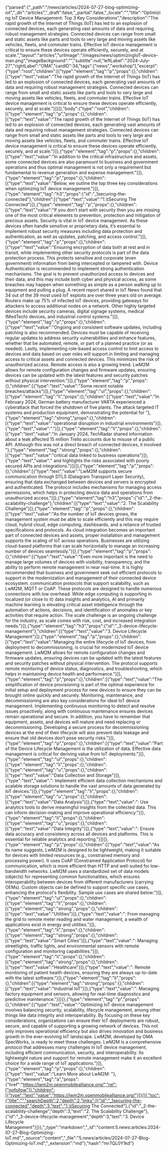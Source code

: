 {"parsed":{"_path":"/news/articles/2024-07-27-blog-optimizing-iot","_dir":"articles","_draft":false,"_partial":false,"_locale":"","title":"Optimizing IoT Device Management: Top 3 Key Considerations","description":"The rapid growth of the Internet of Things (IoT) has led to an explosion of connected devices, each generating vast amounts of data and requiring robust management strategies. Connected devices can range from small and static assets like parts and tools to very large and moving assets like vehicles, fleets, and commuter trains. Effective IoT device management is critical to ensure these devices operate efficiently, securely, and at scale.","layout":"articles","urlImage":"/images/news/optimizingIoT-device-man.png","imageBackground":"","subtitle":null,"leftLabel":"2024-July-27","rightLabel":"OMA","cardID":34,"tags":["news","workshop"],"excerpt":{"type":"root","children":[{"type":"element","tag":"p","props":{},"children":[{"type":"text","value":"The rapid growth of the Internet of Things (IoT) has led to an explosion of connected devices, each generating vast amounts of data and requiring robust management strategies. Connected devices can range from small and static assets like parts and tools to very large and moving assets like vehicles, fleets, and commuter trains. Effective IoT device management is critical to ensure these devices operate efficiently, securely, and at scale."}]}]},"body":{"type":"root","children":[{"type":"element","tag":"p","props":{},"children":[{"type":"text","value":"The rapid growth of the Internet of Things (IoT) has led to an explosion of connected devices, each generating vast amounts of data and requiring robust management strategies. Connected devices can range from small and static assets like parts and tools to very large and moving assets like vehicles, fleets, and commuter trains. Effective IoT device management is critical to ensure these devices operate efficiently, securely, and at scale."}]},{"type":"element","tag":"p","props":{},"children":[{"type":"text","value":"In addition to the critical infrastructure and assets, some connected devices are also paramount to business and government operations and thus optimal management is not only a requirement but fundamental to revenue generation and expense management."}]},{"type":"element","tag":"p","props":{},"children":[{"type":"text","value":"Below, we outline the top three key considerations when optimizing IoT device management."}]},{"type":"element","tag":"h3","props":{"id":"_1securing-the-connected"},"children":[{"type":"text","value":"1.\tSecuring The Connected"}]},{"type":"element","tag":"p","props":{},"children":[{"type":"text","value":"If you don’t start with security then you are missing one of the most critical elements to prevention, protection and mitigation of precious assets. Security is vital in IoT device management. As these devices often handle sensitive or proprietary data, it’s essential to implement robust security measures including data protection and authentication, as well as updates, patching, and access control."}]},{"type":"element","tag":"p","props":{},"children":[{"type":"text","value":"Ensuring encryption of data both at rest and in transit, while implementing other security protocols is part of the data protection process. This protects sensitive and corporate (even government) information from being intercepted or tampered with. Device Authentication is recommended to implement strong authentication mechanisms. The goal is to prevent unauthorized access to devices and their data, and this may include both cyber and physical access, as some breaches may happen when something as simple as a person walking up to equipment and pulling a plug. A recent report shared in IoT News found that 34 out of the 39 most used IoT exploits are over three years old on average. Routers make up 75% of infected IoT devices, providing gateways for attackers to access additional nodes on a network. Other highly targeted devices include security cameras, digital signage systems, medical (MedTech) devices, and industrial control systems."}]},{"type":"element","tag":"p","props":{},"children":[{"type":"text","value":"Ongoing and consistent software updates, including patching is also recommended. Devices must be capable of receiving regular updates to address security vulnerabilities and enhance features, whether that be automated, remote, or part of a planned practice (or as needed). Lastly, implementing role-based access control to limit access to devices and data based on user roles will support in limiting and managing access to critical assets and connected devices. This minimizes the risk of unauthorized access. Remote access is also a growing trend. LwM2M allows for remote configuration changes and firmware updates, ensuring devices can be updated with the latest features and security patches without physical intervention."}]},{"type":"element","tag":"p","props":{},"children":[{"type":"text","value":"Some recent notable breaches/attacks"}]},{"type":"element","tag":"ul","props":{},"children":[{"type":"element","tag":"li","props":{},"children":[{"type":"text","value":"In February 2024, German battery manufacturer VARTA experienced a cyberattack that forced the shutdown of five plants. The attack targeted IT systems and production equipment, demonstrating the potential for "},{"type":"element","tag":"strong","props":{},"children":[{"type":"text","value":"operational disruption in industrial environments"}]},{"type":"text","value":"."}]},{"type":"element","tag":"li","props":{},"children":[{"type":"text","value":"In January 2024, TechRadar shared information about a leak affected 15 million Trello accounts due to misuse of a public API. Although this was not a direct breach of connected devices, it involved "},{"type":"element","tag":"strong","props":{},"children":[{"type":"text","value":"critical data linked to business operations"}]},{"type":"text","value":" and highlights the risks associated with poorly secured APIs and integrations."}]}]},{"type":"element","tag":"p","props":{},"children":[{"type":"text","value":"LwM2M supports secure communication through DTLS (Datagram Transport Layer Security), ensuring that data exchanged between devices and servers is encrypted and authenticated. The protocol includes mechanisms for managing access permissions, which helps in protecting device data and operations from unauthorized access."}]},{"type":"element","tag":"h3","props":{"id":"_2-the-scalability-challenge"},"children":[{"type":"text","value":"2. The Scalability Challenge"}]},{"type":"element","tag":"p","props":{},"children":[{"type":"text","value":"As the number of IoT devices grows, the management system must be able to scale efficiently and this may require cloud, hybrid cloud, edge computing, dashboards, and a reliance of trusted specifications and protocols. As cloud integration becomes an important part of connected devices and assets, proper installation and management supports the scaling of IoT across operations. Businesses are utilizing cloud-based platforms that can scale horizontally to manage an increasing number of devices seamlessly."}]},{"type":"element","tag":"p","props":{},"children":[{"type":"text","value":"Even more important is the need to manage large volumes of devices with visibility, transparency, and the ability to perform remote management in near real-time. It is highly recommended that business and government seek out efficient protocols to support in the modernization and management of their connected device ecosystem. communication protocols that support scalability, such as LwM2M, MQTT or CoAP. These protocols are designed to handle numerous connections with low overhead. While edge computing is supporting in localized (or close to it) data insights and analytics, AI and primarily machine learning is elevating critical asset intelligence through the automation of actions, decisions, and identification of anomalies or key activities that require action. The scale challenge is an ongoing challenge for the industry, as scale comes with risk, cost, and increased integration needs."}]},{"type":"element","tag":"h3","props":{"id":"_3-device-lifecycle-management"},"children":[{"type":"text","value":"3. Device Lifecycle Management"}]},{"type":"element","tag":"p","props":{},"children":[{"type":"text","value":"Managing the entire lifecycle of IoT devices, from deployment to decommissioning, is crucial for modernized IoT device management. LwM2M allows for remote configuration changes and firmware updates, ensuring devices can be updated with the latest features and security patches without physical intervention. The protocol supports remote monitoring of device status, diagnostics, and troubleshooting, which helps in maintaining device health and performance."}]},{"type":"element","tag":"p","props":{},"children":[{"type":"text","value":"The simplification of device provisioning is part of the optimal experience for initial setup and deployment process for new devices to ensure they can be brought online quickly and securely. Monitoring, maintenance, and decommissioning are also key considerations for ideal IoT device management. Implementing continuous monitoring to detect and resolve issues proactively, along with continuous maintenance ensures devices remain operational and secure. In addition, you have to remember that equipment, assets, and devices will mature and need replacing or decommissioning. Developing a secure process for decommissioning devices at the end of their lifecycle will also prevent data leakage and ensure that old devices don’t pose security risks."}]},{"type":"element","tag":"p","props":{},"children":[{"type":"text","value":"Part of the Device Lifecycle Management is the utilization of data. Effective data management is critical for deriving value from IoT deployments."}]},{"type":"element","tag":"ul","props":{},"children":[{"type":"element","tag":"li","props":{},"children":[{"type":"element","tag":"u","props":{},"children":[{"type":"text","value":"Data Collection and Storage"}]},{"type":"text","value":": Implement efficient data collection mechanisms and scalable storage solutions to handle the vast amounts of data generated by IoT devices."}]},{"type":"element","tag":"li","props":{},"children":[{"type":"element","tag":"u","props":{},"children":[{"type":"text","value":"Data Analysis"}]},{"type":"text","value":": Use analytics tools to derive meaningful insights from the collected data. This can inform decision-making and improve operational efficiency."}]},{"type":"element","tag":"li","props":{},"children":[{"type":"element","tag":"u","props":{},"children":[{"type":"text","value":"Data Integrity"}]},{"type":"text","value":": Ensure data accuracy and consistency across all devices and platforms. This is essential for reliable analytics and reporting."}]}]},{"type":"element","tag":"p","props":{},"children":[{"type":"text","value":"As its name suggests, LwM2M is designed to be lightweight, making it suitable for devices with limited resources (e.g., constrained memory and processing power). It uses CoAP (Constrained Application Protocol) for communication, which is more efficient than HTTP and well-suited for low-bandwidth networks. LwM2M uses a standardized set of data models (objects) for representing common functionalities, which ensures interoperability between devices from different manufacturers (carrying OEMs). Custom objects can be defined to support specific use cases, enhancing the protocol's flexibility. Sample use cases are shared below:"}]},{"type":"element","tag":"ul","props":{},"children":[{"type":"element","tag":"li","props":{},"children":[{"type":"element","tag":"strong","props":{},"children":[{"type":"text","value":"Utilities"}]},{"type":"text","value":": From managing the grid to remote meter reading and water management, a wealth of applications exist in energy and utilities."}]},{"type":"element","tag":"li","props":{},"children":[{"type":"element","tag":"strong","props":{},"children":[{"type":"text","value":"Smart Cities"}]},{"type":"text","value":": Managing streetlights, traffic lights, and environmental sensors with remote configuration and monitoring capabilities."}]},{"type":"element","tag":"li","props":{},"children":[{"type":"element","tag":"strong","props":{},"children":[{"type":"text","value":"Healthcare"}]},{"type":"text","value":": Remote monitoring of patient health devices, ensuring they are always up-to-date with the latest software."}]},{"type":"element","tag":"li","props":{},"children":[{"type":"element","tag":"strong","props":{},"children":[{"type":"text","value":"Industrial IoT"}]},{"type":"text","value":": Managing factory equipment and sensors, allowing for real-time diagnostics and predictive maintenance."}]}]},{"type":"element","tag":"p","props":{},"children":[{"type":"text","value":"Optimizing IoT device management involves balancing security, scalability, lifecycle management, among other things like data integrity and interoperability. By focusing on these key considerations, organizations can ensure their IoT deployments are robust, secure, and capable of supporting a growing network of devices. This not only improves operational efficiency but also drives innovation and business growth in the ever-evolving IoT landscape. LwM2M, developed by OMA SpecWorks, is ready to meet these challenges. LwM2M is a comprehensive protocol that addresses many challenges in IoT device management, including efficient communication, security, and interoperability. Its lightweight nature and support for remote management make it an excellent choice for a wide range of IoT applications."}]},{"type":"element","tag":"p","props":{},"children":[{"type":"text","value":"Learn More about LwM2M: "},{"type":"element","tag":"a","props":{"href":"https://lwm2m.openmobilealliance.org/","rel":["nofollow"]},"children":[{"type":"text","value":"https://lwm2m.openmobilealliance.org/"}]}]}],"toc":{"title":"","searchDepth":2,"depth":2,"links":[{"id":"_1securing-the-connected","depth":3,"text":"1.\tSecuring The Connected"},{"id":"_2-the-scalability-challenge","depth":3,"text":"2. The Scalability Challenge"},{"id":"_3-device-lifecycle-management","depth":3,"text":"3. Device Lifecycle Management"}]}},"_type":"markdown","_id":"content:5.news:articles:2024-07-27-Blog-Optimizing-IoT.md","_source":"content","_file":"5.news/articles/2024-07-27-Blog-Optimizing-IoT.md","_extension":"md"},"hash":"mr7QL0Y1kd"}